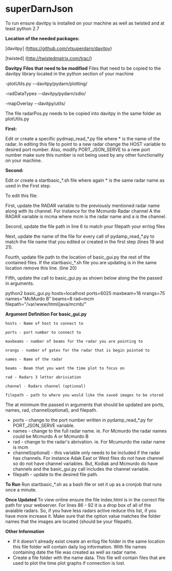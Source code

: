 # superDarnJson

To run ensure davitpy is installed on your machine as well as twisted and at least python 2.7

**Location of the needed packages:**

[davitpy] (https://github.com/vtsuperdarn/davitpy)

[twisted] (http://twistedmatrix.com/trac/)


**Davitpy Files that need to be modified**
Files that need to be copied to the davitpy library located in the python section of your machine

-plotUtils.py --davitpy/pydarn/plotting/

-radDataTypes --davitpy/pydarn/sdio/

-mapOverlay   --davitpy/utils/

The file radarPos.py needs to be copied into davitpy in the same folder as plotUtils.py


**First:**

Edit or create a specific pydmap\_read\_\*.py file where \* is the name of the radar. In editing this file to point to a new radar change the HOST variable to desired port number. Also, modify PORT\_JSON\_SERVE to a new port number make sure this number is not being used by any other functionality on your machine.

**Second:**

Edit or create a startbasic\_\*.sh file where again \* is the same radar name as used in the First step. 

To edit this file:

First, update the RADAR variable to the previously mentioned radar name along with its channel. For instance for the Mcmurdo Radar channel A the RADAR variable is mcma where mcm is the radar name and a is the channel.

Second, update the file path in line 6 to match your filepath your errlog files

Next, update the name of the file for every call of pydamp\_read\_\*.py to match the file name that you edited or created in the first step (lines 19 and 21).

Fourth, update file path to the location of basic_gui.py the rest of the contained files. If the startbasic\_\*.sh file you are updating is in the same location remove this line. (line 20) 

Fifth, update the call to basic\_gui.py as shown below along the the passed in arguments.
 
python2 basic_gui.py hosts=localhost ports=6025 maxbeam=16 nrangs=75 names="McMurdo B" beams=8 rad=mcm filepath="/var/www/html/java/mcmb/"


**Argument Definition For basic\_gui.py**

```
hosts - Name of host to connect to

ports - port number to connect to

maxbeams - number of beams for the radar you are pointing to

nrangs - number of gates for the radar that is begin pointed to

names - Name of the radar

beams - Beam that you want the time plot to focus on

rad - Radars 3 letter abriviation

channel - Radars channel (optional)

filepath - path to where you would like the saved images to be stored
```

The at minimum the passed in arguments that should be updated are ports, names, rad, channel(optional), and filepath. 

- ports - change to the port number written in pydamp\_read\_\*.py for PORT\_JSON\_SERVE variable.
- names - change to the full radar name. ie. For Mcmurdo the radar names could be Mcmurdo A or Mcmurdo B
- rad - change to the radar's abrivation. ie. For Mcumurdo the radar name is mcm
- channel(optional) - this variable only needs to be included if the radar has channels. For instance Adak East or West files do not have channel so do not have channel variables. But, Kodiak and Mcmurdo do have channels and the basic\_gui.py call includes the channel variable.
- filepath - update to the desired file path.

**To Run**
Run startbasic\_\*.sh as a bash file or set it up as a cronjob that runs once a minute.

**Once Updated**
To view online ensure the file index.html is in the correct file path for your webserver. For lines 86 - 92 it is a drop box of all of the avaiable radars. So, if you have less radars active reduce this list, if you have more increase it. Make sure that the option value matches the folder names that the images are located (should be your filepath).

**Other Information**
- If it doesn't already exist create an errlog file folder in the same location this file folder will contain daily log information. With file names containing date the file was created as well as radar name.
- Create a file folder with the name data. This file will contain files that are used to plot the time plot graphs if connection is lost.



